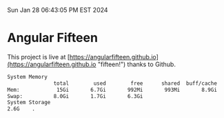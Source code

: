 Sun Jan 28 06:43:05 PM EST 2024

# Angular Fifteen


This project is live at [https://angularfifteen.github.io](https://angularfifteen.github.io "fifteen!") thanks to Github.

```bash
System Memory
               total        used        free      shared  buff/cache   available
Mem:            15Gi       6.7Gi       992Mi       993Mi       8.9Gi       8.6Gi
Swap:          8.0Gi       1.7Gi       6.3Gi
System Storage
2.6G	.
```
```bash
